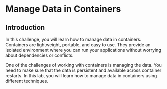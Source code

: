 # Manage Data in Containers

## Introduction

In this challenge, you will learn how to manage data in containers. Containers are lightweight, portable, and easy to use. They provide an isolated environment where you can run your applications without worrying about dependencies or conflicts.

One of the challenges of working with containers is managing the data. You need to make sure that the data is persistent and available across container restarts. In this lab, you will learn how to manage data in containers using different techniques.
